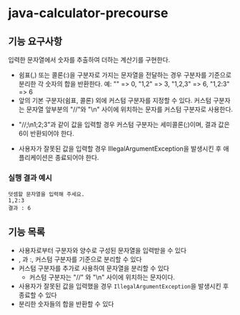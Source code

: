 # java-calculator-precourse

## 기능 요구사항

입력한 문자열에서 숫자를 추출하여 더하는 계산기를 구현한다.

* 쉼표(,) 또는 콜론(:)을 구분자로 가지는 문자열을 전달하는 경우 구분자를 기준으로 분리한 각 숫자의 합을 반환한다.
  예: "" => 0, "1,2" => 3, "1,2,3" => 6, "1,2:3" => 6
* 앞의 기본 구분자(쉼표, 콜론) 외에 커스텀 구분자를 지정할 수 있다. 커스텀 구분자는 문자열 앞부분의 "//"와 "\n" 사이에 위치하는 문자를 커스텀 구분자로 사용한다.

- "//;\n1;2;3"과 같이 값을 입력할 경우 커스텀 구분자는 세미콜론(;)이며, 결과 값은 6이 반환되어야 한다.

* 사용자가 잘못된 값을 입력할 경우 IllegalArgumentException을 발생시킨 후 애플리케이션은 종료되어야 한다.

### 실행 결과 예시

  ```
  덧셈할 문자열을 입력해 주세요.
  1,2:3
  결과 : 6
  ```

## 기능 목록

* 사용자로부터 구분자와 양수로 구성된 문자열을 입력받을 수 있다
* , 과 :, 커스텀 구분자를 기준으로 분리할 수 있다
* 커스텀 구분자를 추가로 사용하여 문자열을 분리할 수 있다
    * 커스텀 구분자는 "//" 와 "\n" 사이에 위치하는 문자이다.
* 사용자가 잘못된 값을 입력했을 경우 `IllegalArgumentException`을 발생시킨 후 종료할 수 있다
* 분리한 숫자들의 합을 반환할 수 있다
